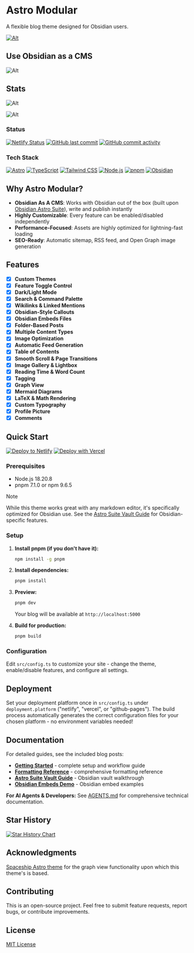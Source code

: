 # Astro Modular

A flexible blog theme designed for Obsidian users. 

[![Alt](https://github.com/user-attachments/assets/612b2171-d141-412b-a891-5b1caa1447b8 "Astro Modular theme shown off in 3 screenshots, with the left screenshot showing the homepage, the top right showing the bottom of a post, and the bottom right showing a minimal homepage")](https://astro.build/themes/details/astro-modular/)

## Use Obsidian as a CMS

![Alt](https://github.com/user-attachments/assets/671eb486-e736-410d-b3f8-f98ac21f15f8 "Astro Modular Obsidian vault")


## Stats

![Alt](https://repobeats.axiom.co/api/embed/66fe41c94d95b32b92c1a2fd8d6dc83d386bc10a.svg "Repobeats analytics image")

![Alt](https://github.com/user-attachments/assets/e09c8ee1-6f91-46d6-84a5-e2d8a35c1e14 "Pagespeed scores")


### Status
[![Netlify Status](https://api.netlify.com/api/v1/badges/3f849f7a-71e6-463b-84af-01c523012348/deploy-status)](https://app.netlify.com/sites/astro-modular/deploys)
[![GitHub last commit](https://img.shields.io/github/last-commit/davidvkimball/astro-modular)](https://github.com/davidvkimball/astro-modular)
[![GitHub commit activity](https://img.shields.io/github/commit-activity/m/davidvkimball/astro-modular)](https://github.com/davidvkimball/astro-modular)

### Tech Stack
[![Astro](https://img.shields.io/badge/Astro-5.15.1-FF5D01?logo=astro&logoColor=white)](https://astro.build/)
[![TypeScript](https://img.shields.io/badge/TypeScript-5.9.2-3178C6?logo=typescript&logoColor=white)](https://www.typescriptlang.org/)
[![Tailwind CSS](https://img.shields.io/badge/Tailwind_CSS-3.4.17-38B2AC?logo=tailwind-css&logoColor=white)](https://tailwindcss.com/)
[![Node.js](https://img.shields.io/badge/Node.js-20.3.0-339933?logo=node.js&logoColor=white)](https://nodejs.org/)
[![pnpm](https://img.shields.io/badge/pnpm-7.1.0-F69220?logo=pnpm&logoColor=white)](https://pnpm.io/)
[![Obsidian](https://img.shields.io/badge/Obsidian-1.10.2-7C3AED?logo=obsidian&logoColor=white)](https://obsidian.md/)

## Why Astro Modular?

- **Obsidian As A CMS**: Works with Obsidian out of the box (built upon [Obsidian Astro Suite](https://github.com/davidvkimball/obsidian-astro-suite)), write and publish instantly
- **Highly Customizable**: Every feature can be enabled/disabled independently
- **Performance-Focused**: Assets are highly optimized for lightning-fast loading
- **SEO-Ready**: Automatic sitemap, RSS feed, and Open Graph image generation

## Features

- [x] **Custom Themes** 
- [x] **Feature Toggle Control** 
- [x] **Dark/Light Mode** 
- [x] **Search & Command Palette** 
- [x] **Wikilinks & Linked Mentions** 
- [x] **Obsidian-Style Callouts**
- [x] **Obsidian Embeds Files**
- [x] **Folder-Based Posts** 
- [x] **Multiple Content Types**
- [x] **Image Optimization** 
- [x] **Automatic Feed Generation**
- [x] **Table of Contents** 
- [x] **Smooth Scroll & Page Transitions** 
- [x] **Image Gallery & Lightbox** 
- [x] **Reading Time & Word Count** 
- [x] **Tagging**
- [x] **Graph View**
- [x] **Mermaid Diagrams**
- [x] **LaTeX & Math Rendering** 
- [x] **Custom Typography**
- [x] **Profile Picture** 
- [x] **Comments**

## Quick Start

[![Deploy to Netlify](https://www.netlify.com/img/deploy/button.svg)](https://app.netlify.com/start/deploy?repository=https://github.com/davidvkimball/astro-modular)
[![Deploy with Vercel](https://vercel.com/button)](https://vercel.com/new/clone?repository-url=https://github.com/davidvkimball/astro-modular)

### Prerequisites
- Node.js 18.20.8
- pnpm 7.1.0 or npm 9.6.5

> [!NOTE]
> While this theme works great with any markdown editor, it's specifically optimized for Obsidian use. See the [Astro Suite Vault Guide](src/content/posts/astro-suite-vault-modular-guide.md) for Obsidian-specific features.

### Setup

1. **Install pnpm (if you don't have it):**
   ```bash
   npm install -g pnpm
   ```

2. **Install dependencies:**
   ```bash
   pnpm install
   ```

3. **Preview:**
   ```bash
   pnpm dev
   ```
   Your blog will be available at `http://localhost:5000`

4. **Build for production:**
   ```bash
   pnpm build
   ```

### Configuration

Edit `src/config.ts` to customize your site - change the theme, enable/disable features, and configure all settings.

## Deployment

Set your deployment platform once in `src/config.ts` under `deployment.platform` ("netlify", "vercel", or "github-pages"). The build process automatically generates the correct configuration files for your chosen platform - no environment variables needed!

## Documentation

For detailed guides, see the included blog posts:
- **[Getting Started](src/content/posts/getting-started.md)** - complete setup and workflow guide
- **[Formatting Reference](src/content/posts/formatting-reference.md)** - comprehensive formatting reference  
- **[Astro Suite Vault Guide](src/content/posts/astro-suite-vault-modular-guide.md)** - Obsidian vault walkthrough
- **[Obsidian Embeds Demo](src/content/posts/obsidian-embeds-demo.md)** - Obsidian embed examples

**For AI Agents & Developers:** See [AGENTS.md](AGENTS.md) for comprehensive technical documentation.

## Star History

[![Star History Chart](https://api.star-history.com/svg?repos=davidvkimball/astro-modular&type=date&legend=top-left)](https://www.star-history.com/#davidvkimball/astro-modular&type=date&legend=top-left)

## Acknowledgments 

[Spaceship Astro theme](https://github.com/aitorllj93/astro-theme-spaceship) for the graph view functionality upon which this theme's is based.

## Contributing

This is an open-source project. Feel free to submit feature requests, report bugs, or contribute improvements.

## License

[MIT License](https://github.com/davidvkimball/astro-modular?tab=MIT-1-ov-file)
